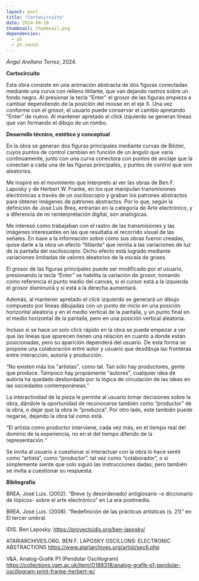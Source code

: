```yaml
---
layout: post
title: "Cortocircuito"
date: 2024-09-10
thumbnail: thumbnail.png
dependencies:
  - p5
  - p5.sound
---
```


<div id="div-sketch">
  <script type="text/javascript" src="sketch.js"></script>
</div>

_Ángel Arellano Torrez_, 2024.

**Cortocircuito**

Esta obra consiste en una animación abstracta de dos figuras conectadas mediante una curva con relleno titilante, que van dejando rastros sobre un fondo negro.
Al presionar la tecla "Enter" el grosor de las figuras empieza a cambiar dependiendo de la posición del mouse en el eje X. Una vez conforme con el grosor, el usuario puede conservar el cambio apretando “Enter” de nuevo.
Al mantener apretado el click izquierdo se generan líneas que van formando el dibujo de un rombo.

**Desarrollo técnico, estético y conceptual**

En la obra se generan dos figuras principales mediante curvas de Bézier, cuyos puntos de control cambian en función de un ángulo que varía continuamente, junto con una curva conectora con puntos de anclaje que la conectan a cada una de las figuras principales, y puntos de control que son aleatorios.

Me inspiré en el movimiento que interpreto al ver las obras de Ben F. Laposky y de Herbert W. Franke, en los que manipulan transmisiones electrónicas a través de un osciloscopio y graban los patrones abstractos para obtener imágenes de patrones abstractos. Por lo que, según la definición de José Luis Brea, entrarían en la categoría de Arte electrónico, y a diferencia de mi reinterpretación digital, son analógicas.

Me interesó como trabajaban con el rastro de las transmisiones y las imágenes interesantes en las que resultaba el recorrido visual de las señales. En base a la información sobre cómo sus obras fueron creadas, quise darle a la obra un efecto “titilante” que remita a las variaciones de luz de la pantalla del osciloscopio. Dicho efecto está logrado mediante variaciones limitadas de valores aleatorios de la escala de grises.

El grosor de las figuras principales puede ser modificado por el usuario, presionando la tecla “Enter” se habilita la variación de grosor, tomando como referencia el punto medio del canvas, si el cursor está a la izquierda el grosor disminuirá y si está a la derecha aumentará.

Además, al mantener apretado el click izquierdo se generará un dibujo compuesto por líneas dibujadas con un punto de inicio en una posición horizontal aleatoria y en el medio vertical de la pantalla, y un punto final en el medio horizontal de la pantalla, pero en una posición vertical aleatoria.

Incluso si se hace un solo click rápido en la obra se puede empezar a ver que las líneas que aparecen tienen una relación en cuanto a donde están posicionadas, pero su aparición dependerá del usuario. De esta forma se propone una colaboración entre autor y usuario que desdibuja las fronteras entre interacción, autoría y producción.

“No existen más los "artistas", como tal. Tan sólo hay productores, gente que produce. Tampoco hay propiamente "autores", cualquier idea de autoría ha quedado desbordada por la lógica de circulación de las ideas en las sociedades contemporáneas.”

La interactividad de la pieza le permite al usuario tomar decisiones sobre la obra, dándole la oportunidad de reconocerse también como “productor” de la obra, o dejar que la obra lo “produzca”. Por otro lado, este también puede negarse, dejando la obra tal como está.

“El artista como productor interviene, cada vez más, en el tiempo real del dominio de la experiencia, no en el del tiempo diferido de la representación.“

Se invita al usuario a cuestionar si interactuar con la obra lo hace sentir como “artista”, como “productor”, tal vez como “colaborador”, o si simplemente siente que solo siguió las instrucciones dadas; pero también se invita a cuestionar su respuesta.


**Bibliografía**

BREA, José Luis. (2002). “Breve (y desordenado) antiglosario –o diccionario de tópicos- sobre el arte electrónico” en La era postmedia.

BREA, José Luis. (2008). “Redefinición de las prácticas artísticas (s. 21)” en El tercer umbral.

IDIS. Ben Laposky. https://proyectoidis.org/ben-laposky/

ATARIARCHIVES.ORG. BEN F. LAPOSKY OSCILLONS: ELECTRONIC ABSTRACTIONS https://www.atariarchives.org/artist/sec6.php

V&A. Analog-Grafik P1 (Pendular Oscillogram) https://collections.vam.ac.uk/item/O188318/analog-grafik-p1-pendular-oscillogram-print-franke-herbert-w/